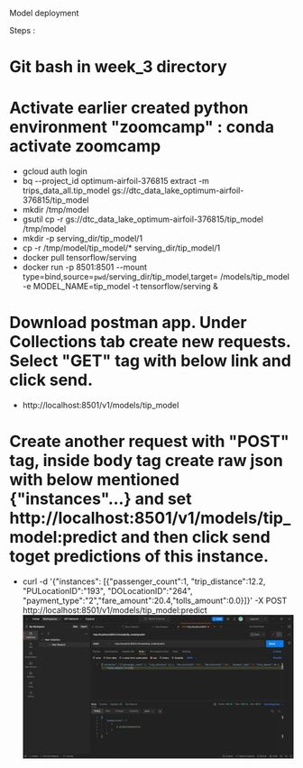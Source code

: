 Model deployment

Steps :
# Git bash in week_3 directory 

# Activate earlier created python environment "zoomcamp"  :  conda activate zoomcamp 
* gcloud auth login
* bq --project_id optimum-airfoil-376815 extract -m trips_data_all.tip_model gs://dtc_data_lake_optimum-airfoil-376815/tip_model
* mkdir /tmp/model
* gsutil cp -r gs://dtc_data_lake_optimum-airfoil-376815/tip_model /tmp/model
* mkdir -p serving_dir/tip_model/1
* cp -r /tmp/model/tip_model/* serving_dir/tip_model/1
* docker pull tensorflow/serving
* docker run -p 8501:8501 --mount type=bind,source=`pwd`/serving_dir/tip_model,target=
  /models/tip_model -e MODEL_NAME=tip_model -t tensorflow/serving &

# Download postman app. Under Collections tab create new requests. Select "GET" tag with below link and click send. 
* http://localhost:8501/v1/models/tip_model
# Create another request with "POST" tag, inside body tag create raw json with below mentioned {"instances"...} and set  http://localhost:8501/v1/models/tip_model:predict and then click send toget predictions of this instance.

* curl -d '{"instances": [{"passenger_count":1, "trip_distance":12.2, "PULocationID":"193", "DOLocationID":"264", "payment_type":"2","fare_amount":20.4,"tolls_amount":0.0}]}' -X POST http://localhost:8501/v1/models/tip_model:predict
![Screenshot](post_man_api_request.jpg)